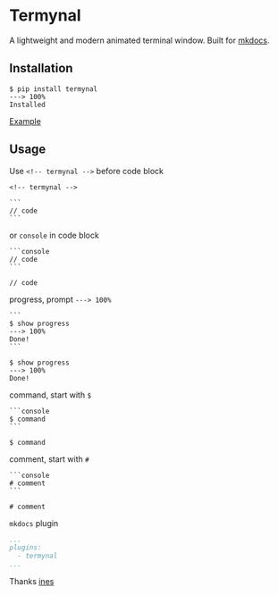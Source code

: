 # Termynal

A lightweight and modern animated terminal window.
Built for [mkdocs](https://www.mkdocs.org/).

## Installation

<!-- termynal -->

```
$ pip install termynal
---> 100%
Installed
```

[Example](https://daxartio.github.io/termynal/)

## Usage

Use `<!-- termynal -->` before code block

````
<!-- termynal -->

```
// code
```
````

or `console` in code block

````
```console
// code
```
````

<!-- termynal -->

```
// code
```

progress, prompt `---> 100%`

````
```
$ show progress
---> 100%
Done!
```
````

<!-- termynal -->

```
$ show progress
---> 100%
Done!
```

command, start with `$`

````
```console
$ command
```
````

<!-- termynal -->

```
$ command
```

comment, start with `#`

````
```console
# comment
```
````

<!-- termynal -->

```console
# comment
```

`mkdocs` plugin

```yaml
...
plugins:
  - termynal
...
```

Thanks [ines](https://github.com/ines/termynal)
